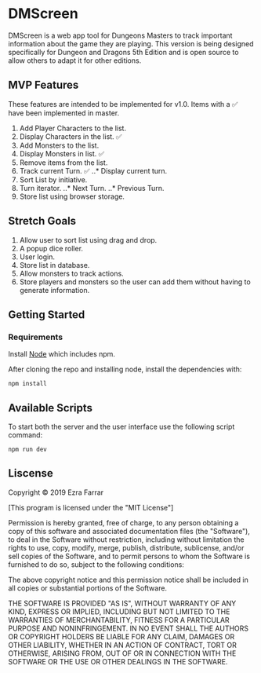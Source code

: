 # DMScreen

DMScreen is a web app tool for Dungeons Masters to track important information about the game they are playing. This version is being designed specifically for Dungeon and Dragons 5th Edition and is open source to allow others to adapt it for other editions.

## MVP Features

These features are intended to be implemented for v1.0. Items with a ✅ have been implemented in master.

1. Add Player Characters to the list.
2. Display Characters in the list. ✅
3. Add Monsters to the list.
4. Display Monsters in list. ✅
5. Remove items from the list.
6. Track current Turn. ✅
..* Display current turn.
7. Sort List by initiative.
8. Turn iterator. 
..* Next Turn.
..* Previous Turn.
9. Store list using browser storage.


## Stretch Goals

1. Allow user to sort list using drag and drop.
2. A popup dice roller.
3. User login.
4. Store list in database. 
5. Allow monsters to track actions.
6. Store players and monsters so the user can add them without having to generate information.

## Getting Started

### Requirements 

Install [Node](https://nodejs.org/en/) which includes npm.

After cloning the repo and installing node, install the dependencies with:

```
npm install
```

## Available Scripts

To start both the server and the user interface use the following script command:

 ```
 npm run dev
 ```

## Liscense

Copyright © 2019 Ezra Farrar

[This program is licensed under the "MIT License"]

Permission is hereby granted, free of charge, to any person
obtaining a copy of this software and associated
documentation files (the "Software"), to deal in the
Software without restriction, including without limitation
the rights to use, copy, modify, merge, publish, distribute,
sublicense, and/or sell copies of the Software, and to
permit persons to whom the Software is furnished to do so,
subject to the following conditions:

The above copyright notice and this permission notice shall
be included in all copies or substantial portions of the
Software.

THE SOFTWARE IS PROVIDED "AS IS", WITHOUT WARRANTY OF ANY
KIND, EXPRESS OR IMPLIED, INCLUDING BUT NOT LIMITED TO THE
WARRANTIES OF MERCHANTABILITY, FITNESS FOR A PARTICULAR
PURPOSE AND NONINFRINGEMENT. IN NO EVENT SHALL THE AUTHORS
OR COPYRIGHT HOLDERS BE LIABLE FOR ANY CLAIM, DAMAGES OR
OTHER LIABILITY, WHETHER IN AN ACTION OF CONTRACT, TORT OR
OTHERWISE, ARISING FROM, OUT OF OR IN CONNECTION WITH THE
SOFTWARE OR THE USE OR OTHER DEALINGS IN THE SOFTWARE.
